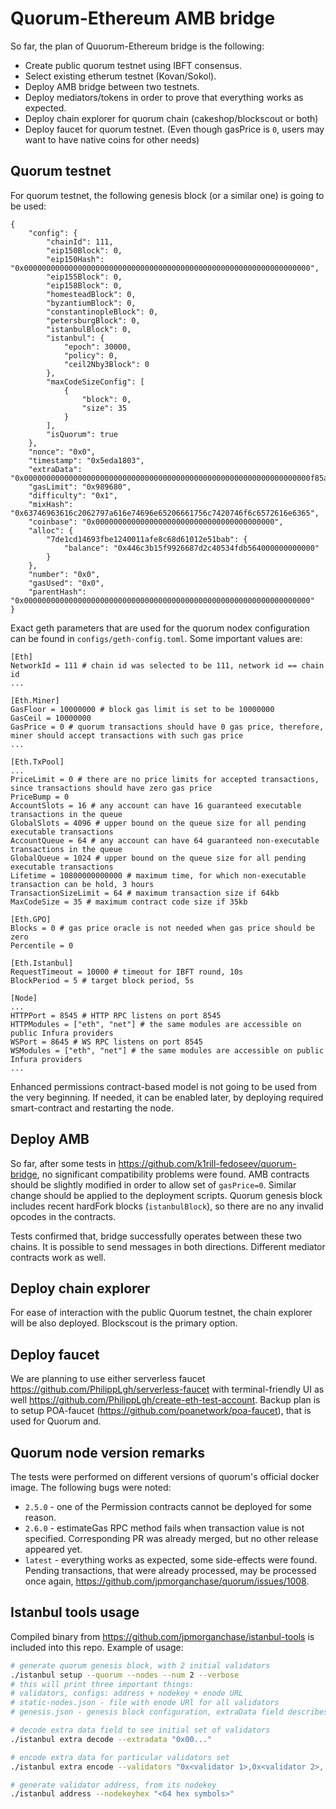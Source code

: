 # Quorum-Ethereum AMB bridge

So far, the plan of Quuorum-Ethereum bridge is the following:
* Create public quorum testnet using IBFT consensus.
* Select existing etherum testnet (Kovan/Sokol).
* Deploy AMB bridge between two testnets.
* Deploy mediators/tokens in order to prove that everything works as expected.
* Deploy chain explorer for quorum chain (cakeshop/blockscout or both)
* Deploy faucet for quorum testnet. (Even though gasPrice is `0`, users may want to have native coins for other needs)

## Quorum testnet
For quorum testnet, the following genesis block (or a similar one) is going to be used:
```jsonld=
{
    "config": {
        "chainId": 111,
        "eip150Block": 0,
        "eip150Hash": "0x0000000000000000000000000000000000000000000000000000000000000000",
        "eip155Block": 0,
        "eip158Block": 0,
        "homesteadBlock": 0,
        "byzantiumBlock": 0,
        "constantinopleBlock": 0,
        "petersburgBlock": 0,
        "istanbulBlock": 0,
        "istanbul": {
            "epoch": 30000,
            "policy": 0,
            "ceil2Nby3Block": 0
        },
        "maxCodeSizeConfig": [
            {
                "block": 0,
                "size": 35
            }
        ],
        "isQuorum": true
    },
    "nonce": "0x0",
    "timestamp": "0x5eda1803",
    "extraData": "0x0000000000000000000000000000000000000000000000000000000000000000f85ad5947de1cd14693fbe1240011afe8c68d61012e51babb8410000000000000000000000000000000000000000000000000000000000000000000000000000000000000000000000000000000000000000000000000000000000c0",
    "gasLimit": "0x989680",
    "difficulty": "0x1",
    "mixHash": "0x63746963616c2062797a616e74696e65206661756c7420746f6c6572616e6365",
    "coinbase": "0x0000000000000000000000000000000000000000",
    "alloc": {
        "7de1cd14693fbe1240011afe8c68d61012e51bab": {
            "balance": "0x446c3b15f9926687d2c40534fdb564000000000000"
        }
    },
    "number": "0x0",
    "gasUsed": "0x0",
    "parentHash": "0x0000000000000000000000000000000000000000000000000000000000000000"
}
```

Exact geth parameters that are used for the quorum nodex configuration can be found in `configs/geth-config.toml`.
Some important values are:
```
[Eth]
NetworkId = 111 # chain id was selected to be 111, network id == chain id
...

[Eth.Miner]
GasFloor = 10000000 # block gas limit is set to be 10000000
GasCeil = 10000000
GasPrice = 0 # quorum transactions should have 0 gas price, therefore, miner should accept transactions with such gas price
...

[Eth.TxPool]
...
PriceLimit = 0 # there are no price limits for accepted transactions, since transactions should have zero gas price
PriceBump = 0
AccountSlots = 16 # any account can have 16 guaranteed executable transactions in the queue
GlobalSlots = 4096 # upper bound on the queue size for all pending executable transactions
AccountQueue = 64 # any account can have 64 guaranteed non-executable transactions in the queue
GlobalQueue = 1024 # upper bound on the queue size for all pending executable transactions
Lifetime = 10800000000000 # maximum time, for which non-executable transaction can be hold, 3 hours
TransactionSizeLimit = 64 # maximum transaction size if 64kb
MaxCodeSize = 35 # maximum contract code size if 35kb

[Eth.GPO]
Blocks = 0 # gas price oracle is not needed when gas price should be zero
Percentile = 0

[Eth.Istanbul]
RequestTimeout = 10000 # timeout for IBFT round, 10s
BlockPeriod = 5 # target block period, 5s

[Node]
...
HTTPPort = 8545 # HTTP RPC listens on port 8545
HTTPModules = ["eth", "net"] # the same modules are accessible on public Infura providers
WSPort = 8645 # WS RPC listens on port 8545
WSModules = ["eth", "net"] # the same modules are accessible on public Infura providers
...
```

Enhanced permissions contract-based model is not going to be used from the very beginning. If needed, it can be enabled later, by deploying required smart-contract and restarting the node.

## Deploy AMB

So far, after some tests in https://github.com/k1rill-fedoseev/quorum-bridge, no significant compatibility problems were found.
AMB contracts should be slightly modified in order to allow set of `gasPrice=0`. Similar change should be applied to the deployment scripts.
Quorum genesis block includes recent hardFork blocks (`istanbulBlock`), so there are no any invalid opcodes in the contracts.

Tests confirmed that, bridge successfully operates between these two chains. It is possible to send messages in both directions. Different mediator contracts work as well.

## Deploy chain explorer

For ease of interaction with the public Quorum testnet, the chain explorer will be also deployed. Blockscout is the primary option.

## Deploy faucet

We are planning to use either serverless faucet https://github.com/PhilippLgh/serverless-faucet with terminal-friendly UI as well https://github.com/PhilippLgh/create-eth-test-account. Backup plan is to setup POA-faucet (https://github.com/poanetwork/poa-faucet), that is used for Quorum and.

## Quorum node version remarks

The tests were performed on different versions of quorum's official docker image. The following bugs were noted:
* `2.5.0` - one of the Permission contracts cannot be deployed for some reason.
* `2.6.0` - estimateGas RPC method fails when transaction value is not specified. Corresponding PR was already merged, but no other release appeared yet.
* `latest` - everything works as expected, some side-effects were found. Pending transactions, that were already processed, may be processed once again, https://github.com/jpmorganchase/quorum/issues/1008.

## Istanbul tools usage

Compiled binary from https://github.com/jpmorganchase/istanbul-tools is included into this repo.
Example of usage:
```bash
# generate quorum genesis block, with 2 initial validators
./istanbul setup --quorum --nodes --num 2 --verbose
# this will print three important things:
# validators, configs: address + nodekey + enode URL
# static-nodes.json - file with enode URl for all validators
# genesis.json - genesis block configuration, extraData field describes initial set of validators, make sure to regenerate it when using different nodekeys for validators

# decode extra data field to see initial set of validators
./istanbul extra decode --extradata "0x00..."

# encode extra data for particular validators set
./istanbul extra encode --validators "0x<validator 1>,0x<validator 2>,..."

# generate validator address, from its nodekey
./istanbul address --nodekeyhex "<64 hex symbols>"
```
